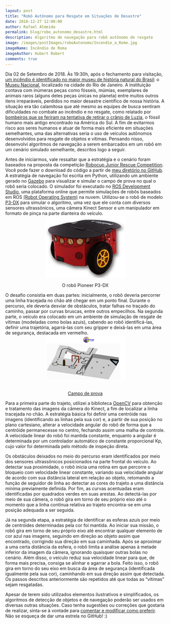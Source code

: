 ```yaml
---
layout: post
title: "Robô Autônomo para Resgate em Situações de Desastre"
date: 2018-12-27 12:00:00
author: Rafael Almeida
permalink: blog/robo_autonomo_desastre.html
description: Algoritmo de navegação para robô autônomo de resgate
image: /images/postImages/roboAutonomo/Incendie_a_Rome.jpg
imageName: Incêndio de Roma
imageAuthor: Hubert Robert
comments: true
---
```


<style>
#imageCenter{
    display: block;
    margin-left: auto;
    margin-right: auto;
    width: 50%;
}
</style>

Dia 02 de Setembro de 2018. Às 19:30h, após o fechamento para visitação, [um incêndio é identificado no maior museu de história natural do Brasil](https://g1.globo.com/rj/rio-de-janeiro/noticia/2018/09/04/o-que-se-sabe-sobre-o-incendio-no-museu-nacional-no-rio.ghtml): o [Museu Nacional](http://www.museunacional.ufrj.br/), localizado na cidade do Rio de Janeiro. A instituição contava com inúmeras peças como fósseis, múmias, exemplares de animais raros (alguns deles peças únicas no planeta) entre muitos outros itens irreparáveis, perdidos no maior desastre científico de nossa história. A situação era tão calamitosa que até mesmo as equipes de busca sentiram dificuldades no combate ao incêndio e no resgate, como relatado por [bombeiros que se feriram na tentativa de retirar o crânio de Luzia](https://g1.globo.com/rj/rio-de-janeiro/noticia/2018/09/04/bombeiro-diz-que-se-queimou-ao-tentar-resgatar-luzia-no-museu-nacional.ghtml), o fóssil humano mais antigo encontrado na América do Sul. A fim de evitarmos risco aos seres humanos e atuar de forma mais eficiente em situações semelhantes, uma das alternativas seria o uso de veículos autônomos desenvolvidos para resgate de objetos e vítimas. Pensando nisso, desenvolvi algoritmos de navegação a serem embarcados em um robô em um cenário simulado semelhante, descritos logo a seguir.

Antes de iniciarmos, vale ressaltar que a estratégia e o cenário foram baseados na proposta da competição [Robocup Junior Rescue Competition](http://www.robocup2016.org/en/leagues/robocupjunior/rescue/). Você pode fazer o download do código a partir de [meu diretório no GitHub](https://github.com/rafaelsa97/BallPickingChallenge_RobocupJuniorRescueCompetition). A estratégia de navegação foi escrita em Python, utilizando um ambiente gerado no [Gazebo](http://gazebosim.org/) para visualizar e simular o campo de prova no qual o robô seria colocado. O simulador foi executado no [ROS Development Studio](http://www.theconstructsim.com/rds-ros-development-studio/), uma plataforma online que permite simulações de robôs baseados em ROS [(Robot Operating System)](http://www.ros.org/) na nuvem. Utilizou-se o robô de modelo [P3-DX](http://www.mobilerobots.com/ResearchRobots/PioneerP3DX.aspx) para simular o algoritmo, uma vez que ele conta com diversos sensores ultrassônicos, uma câmera Kinect Sensor e um manipulador em formato de pinça na parte dianteira do veículo.  
<img id="imageCenter" src="/images/postImages/roboAutonomo/p3dx.png" alt="P3-DX">  
<center>O robô Pioneer P3-DX</center>  

O desafio consistia em duas partes: inicialmente, o robô deveria percorrer uma linha tracejada no chão até chegar em um ponto final. Durante o percurso, ele deveria desviar de obstáculos, tratar falhas no traçado do caminho, passar por curvas bruscas, entre outros empecilhos. Na segunda parte, o veículo era colocado em um ambiente de simulação de resgate de vítimas (modeladas como bolas azuis), cabendo ao robô identificá-las, definir uma trajetória, agarrá-las com seu gripper e deixá-las em uma área de segurança, destacada em vermelho.  
<img id="imageCenter" src="/images/postImages/roboAutonomo/robocup.png" alt="Campo de Prova">  
[<center>Campo de prova</center>](http://rcj.robocup.org/rescue.html)

Para a primeira parte do trajeto, utilizei a biblioteca [OpenCV](https://opencv.org/) para obtenção e tratamento das imagens da câmera do Kinect, a fim de localizar a linha tracejada no chão. A estratégia básica foi definir uma centróide nas imagens (identificando as linhas pela sua cor) e, a partir de sua posição no plano cartesiano, alterar a velocidade angular do robô de forma que a centróide permanecesse no centro, fechando assim uma malha de controle. A velocidade linear do robô foi mantida constante, enquanto a angular é determinada por um controlador automático de constante proporcional Kp, cujo valor foi determinada pelo método de inspeção direta.

Os obstáculos deixados no meio do percurso eram identificados por meio dos sensores ultrassônicos posicionados na parte frontal do veículo. Ao detectar sua proximidade, o robô inicia uma rotina em que percorre o bloqueio com velocidade linear constante, variando sua velocidade angular de acordo com sua distância lateral em relação ao objeto, retomando a função de seguidor de linha ao detectar as cores do trajeto a uma distância mínima previamente definida. Por fim, as curvas acentuadas eram identificadas por quadrados verdes em suas arestas. Ao detectá-las por meio de sua câmera, o robô gira em torno de seu próprio eixo até o momento que a linha contínua relativa ao trajeto encontra-se em uma posição adequada a ser seguida.

Já na segunda etapa, a estratégia de identificar as esferas azuis por meio de centróides determinadas pela cor foi mantida. Ao iniciar sua missão, o robô gira em torno de seu próprio eixo até encontrar qualquer elemento de cor azul nas imagens, seguindo em direção ao objeto assim que encontrado, corrigindo sua direção em sua caminhada. Após se aproximar a uma certa distância da esfera, o robô limita a análise apenas à metade inferior da imagem da câmera, ignorando quaisquer outras bolas no cenário. Além disso, o veículo reduz sua velocidade linear para que, de forma mais precisa, consiga se alinhar e agarrar a bola. Feito isso, o robô gira em torno do seu eixo em busca da área de segurança (identificada igualmente pela sua cor), caminhando em sua direção assim que detectada. Os passos descritos anteriormente são repetidos até que todas as “vítimas” sejam resgatadas.

Apesar de terem sido utilizados elementos ilustrativos e simplificados, os algoritmos de detecção de objetos e de navegação poderão ser usados em diversas outras situações. Caso tenha sugestões ou correções que gostaria de realizar, sinta-se à vontade para [comentar e modificar como preferir](https://github.com/rafaelsa97/BallPickingChallenge_RobocupJuniorRescueCompetition). Não se esqueça de dar uma estrela no GitHub! :)
